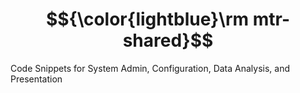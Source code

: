  # $${\color{lightblue}\rm mtr-shared}$$

Code Snippets for System Admin, Configuration, Data Analysis, and Presentation
